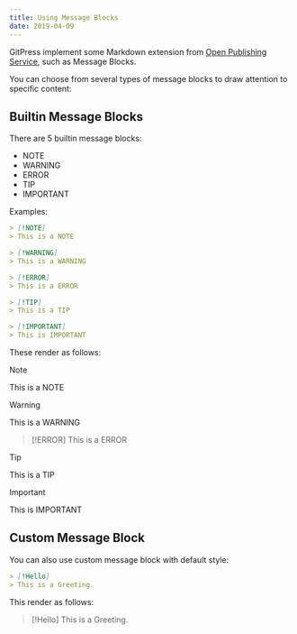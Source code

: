 ```yaml
---
title: Using Message Blocks
date: 2019-04-09
---
```


GitPress implement some Markdown extension from [Open Publishing Service](https://docs.microsoft.com/en-us/contribute/how-to-write-use-markdown#ops-custom-markdown-extensions), such as Message Blocks.

You can choose from several types of message blocks to draw attention to specific content:

## Builtin Message Blocks

There are 5 builtin message blocks:

- NOTE
- WARNING
- ERROR
- TIP
- IMPORTANT

Examples:

```markdown
> [!NOTE]
> This is a NOTE

> [!WARNING]
> This is a WARNING

> [!ERROR]
> This is a ERROR

> [!TIP]
> This is a TIP

> [!IMPORTANT]
> This is IMPORTANT
```

These render as follows:

> [!NOTE]
> This is a NOTE

> [!WARNING]
> This is a WARNING

> [!ERROR]
> This is a ERROR

> [!TIP]
> This is a TIP

> [!IMPORTANT]
> This is IMPORTANT

## Custom Message Block

You can also use custom message block with default style:

```markdown
> [!Hello]
> This is a Greeting.
```

This render as follows:

> [!Hello]
> This is a Greeting.
